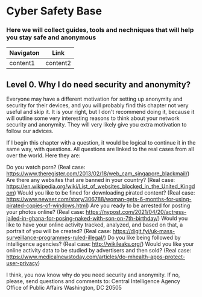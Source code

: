 # Cyber Safety Base

### Here we will collect guides, tools and nechniques that will help you stay safe and anonymous 

Navigaton | Link
----------- | -----------
content1 | content2

## Level 0. Why I do need security and anonymity?

Everyone may have a different motivation for setting up anonymity and security for their devices, and you will probably find this chapter not very useful and skip it. It is your right, but I don't recommend doing it, because it will outline some very interesting reasons to think about your network security and anonymity. They will very likely give you extra motivation to follow our advices. 

If I begin this chapter with a question, it would be logical to continue it in the same way, with questions. All questions are linked to the real cases from all over the world. Here they are:

Do you watch porn? (Real case: https://www.theregister.com/2013/02/18/web_cam_singapore_blackmail/)
Are there any websites that are banned in your country? (Real case: https://en.wikipedia.org/wiki/List_of_websites_blocked_in_the_United_Kingdom)
Would you like to be fined for downloading pirated content? (Real case: https://www.newser.com/story/306788/woman-gets-6-months-for-using-pirated-copies-of-windows.html)
Are you ready to be arrested for posting your photos online? (Real case: https://nypost.com/2021/04/20/actress-jailed-in-ghana-for-posing-naked-with-son-on-7th-birthday/)
Would you like to have your online activity tracked, analyzed, and based on that, a portrait of you will be created? (Real case: https://digit.fyi/uk-mass-surveillance-programmes-ruled-illegal/)
Do you like being followed by intelligence agencies? (Real case: http://wikileaks.org/)
Would you like your online activity data to be studied by advertisers and then sold? (Real case: https://www.medicalnewstoday.com/articles/do-mhealth-apps-protect-user-privacy)

I think, you now know why do you need security and anonymity. If no, please, send questions and comments to:
Central Intelligence Agency
Office of Public Affairs
Washington, DC 20505
